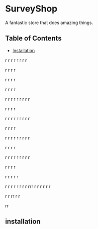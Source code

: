 # SurveyShop
A fantastic store that does amazing things.
## Table of Contents
- [Installation](#installation)





















r
r
r
r
r
r
r
r

r
r
r
r  






r
r
r
r

r
r
r
r  






              
r
r
r
r
r
r
r
r
r

r
r
r
r  






              
r
r
r
r
r
r
r
r
r

r
r
r
r  






              
r
r
r
r
r
r
r
r
r

r
r
r
r  






              
r
r
r
r
r
r
r
r
r

r
r
r
r  






              
r
r
r
r
r
              
r
r
r
r
r
r
r
r
rrr
r
r
r
r
r
r

r
r
rr
r
r

rr


## installation
